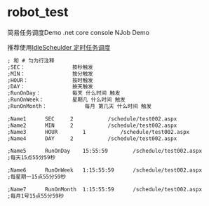 # robot_test
简易任务调度Demo .net core console NJob Demo

推荐使用[IdleScheulder 定时任务调度](https://github.com/2881099/IdleBus/tree/master/IdleScheduler)

```txt
; 和 # 匀为行注释
;SEC：				按秒触发
;MIN：				按分触发
;HOUR：				按时触发
;DAY：				按天触发
;RunOnDay：			每天 什么时间 触发
;RunOnWeek：			星期几 什么时间 触发
;RunOnMonth：			每月 第几天 什么时间 触发

;Name1		SEC		2			/schedule/test002.aspx
;Name2		MIN		2			/schedule/test002.aspx
;Name3		HOUR		1			/schedule/test002.aspx
;Name4		DAY		2			/schedule/test002.aspx

;Name5		RunOnDay	15:55:59		/schedule/test002.aspx
;每天15点55分59秒

;Name6		RunOnWeek	1:15:55:59		/schedule/test002.aspx
;每星期一15点55分59秒

;Name7		RunOnMonth	1:15:55:59		/schedule/test002.aspx
;每月1号15点55分59秒
```
